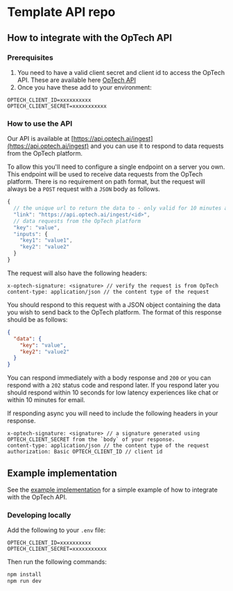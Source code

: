 # Template API repo

## How to integrate with the OpTech API

### Prerequisites

1. You need to have a valid client secret and client id to access the OpTech API. These are available here [OpTech API](https://app.optech.ai/integrations/webhooks)
2. Once you have these add to your environment:

```env
OPTECH_CLIENT_ID=xxxxxxxxxx
OPTECH_CLIENT_SECRET=xxxxxxxxxxx
```

### How to use the API

Our API is available at [https://api.optech.ai/ingest](https://api.optech.ai/ingest) and you can use it to respond to data requests from the OpTech platform.

To allow this you'll need to configure a single endpoint on a server you own. This endpoint will be used to receive data requests from the OpTech platform. There is no requirement on
path format, but the request will always be a `POST` request with a `JSON` body as follows.

```javascript
{
  // the unique url to return the data to - only valid for 10 minutes after the request / and relevant if using an async flow
  "link": "https://api.optech.ai/ingest/<id>",
  // data requests from the OpTech platform
  "key": "value",
  "inputs": {
    "key1": "value1",
    "key2": "value2"
  }
}
```

The request will also have the following headers:

```http
x-optech-signature: <signature> // verify the request is from OpTech
content-type: application/json // the content type of the request
```

You should respond to this request with a JSON object containing the data you wish to send back to the OpTech platform. The format of this response should be as follows:

```json
{
  "data": {
    "key": "value",
    "key2": "value2"
  }
}
```

You can respond immediately with a body response and `200` or you can respond with a `202` status code and respond later. If you respond later you should respond
within 10 seconds for low latency experiences like chat or within 10 minutes for email.

If responding async you will need to include the following headers in your response.

```http
x-optech-signature: <signature> // a signature generated using OPTECH_CLIENT_SECRET from the `body` of your response.
content-type: application/json // the content type of the request
authorization: Basic OPTECH_CLIENT_ID // client id
```

## Example implementation

See the [example implementation](api/webhook.ts) for a simple example of how to integrate with the OpTech API.

### Developing locally

Add the following to your `.env` file:

```env
OPTECH_CLIENT_ID=xxxxxxxxxx
OPTECH_CLIENT_SECRET=xxxxxxxxxxx
```

Then run the following commands:

```bash
npm install
npm run dev
```
